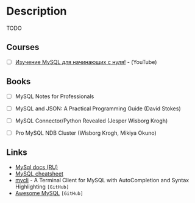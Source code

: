 # Description

TODO


## Courses

- [ ] [Изучение MySQL для начинающих с нуля!](https://youtube.com/playlist?list=PLDyJYA6aTY1lPhlF2iHiLlkDW6bd39VmE) - (YouTube)


## Books

- [ ] MySQL Notes for Professionals
- [ ] MySQL and JSON: A Practical Programming Guide (David Stokes)
- [ ] MySQL Connector/Python Revealed (Jesper Wisborg Krogh)
- [ ] Pro MySQL NDB Cluster (Wisborg Krogh, Mikiya Okuno)


## Links

- [MySql docs (RU)](http://www.mysql.ru/docs/)
- [MySQL cheatsheet](https://devhints.io/mysql)
- [mycli](https://github.com/dbcli/mycli) - A Terminal Client for MySQL with AutoCompletion and Syntax Highlighting `[GitHub]`
- [Awesome MySQL](https://github.com/shlomi-noach/awesome-mysql) `[GitHub]`
